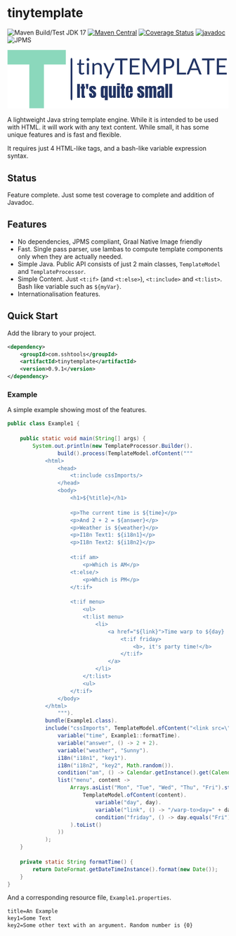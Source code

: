 # tinytemplate

![Maven Build/Test JDK 17](https://github.com/sshtools/tinytemplate/actions/workflows/maven.yml/badge.svg)
[![Maven Central](https://maven-badges.herokuapp.com/maven-central/com.sshtools/tinytemplate/badge.svg)](https://maven-badges.herokuapp.com/maven-central/com.sshtools/tinytemplate)
[![Coverage Status](https://coveralls.io/repos/github/sshtools/tinytemplate/badge.svg)](https://coveralls.io/github/sshtools/tinytemplate)
[![javadoc](https://javadoc.io/badge2/com.sshtools/tinytemplate/javadoc.svg)](https://javadoc.io/doc/com.sshtools/tinytemplate)
![JPMS](https://img.shields.io/badge/JPMS-com.sshtools.tinytemplate-purple) 


![TinyTemplate](src/main/web/logo-no-background.png)

A lightweight Java string template engine. While it is intended to be used with HTML. it 
will work with any text content. While small, it has some unique features and is fast and 
flexible.

It requires just 4 HTML-like tags, and a bash-like variable expression syntax.

## Status

Feature complete. Just some test coverage to complete and addition of Javadoc.

## Features

 * No dependencies, JPMS compliant, Graal Native Image friendly
 * Fast. Single pass parser, use lambas to compute template components only when
   they are actually needed.
 * Simple Java. Public API consists of just 2 main classes, `TemplateModel` and `TemplateProcessor`.
 * Simple Content. Just `<t:if>` (and `<t:else>`), `<t:include>` and `<t:list>`. Bash like variable such as `${myVar}`.
 * Internationalisation features.       

## Quick Start

Add the library to your project.

```xml
<dependency>
    <groupId>com.sshtools</groupId>
    <artifactId>tinytemplate</artifactId>
    <version>0.9.1</version>
</dependency>
```

### Example

A simple example showing most of the features.

```java
public class Example1 {

    public static void main(String[] args) {
        System.out.println(new TemplateProcessor.Builder().
                build().process(TemplateModel.ofContent("""
            <html>
                <head>
                    <t:include cssImports/>
                </head>
                <body>
                    <h1>${%title}</h1>
                    
                    <p>The current time is ${time}</p>
                    <p>And 2 + 2 = ${answer}</p>
                    <p>Weather is ${weather}</p>
                    <p>I18n Text1: ${i18n1}</p>
                    <p>I18n Text2: ${i18n2}</p>
                    
                    <t:if am>
                        <p>Which is AM</p>
                    <t:else/>
                        <p>Which is PM</p>
                    </t:if>
                    
                    <t:if menu>
                        <ul>
                        <t:list menu>
                            <li>
                                <a href="${link}">Time warp to ${day}
                                    <t:if friday>
                                        <b>, it's party time!</b>
                                    </t:if>
                                </a>
                            </li>
                        </t:list>
                        <ul> 
                    </t:if>
                </body>
            </html>
                """).
            bundle(Example1.class).
            include("cssImports", TemplateModel.ofContent("<link src=\"styles.css\"/>")).
                variable("time", Example1::formatTime).
                variable("answer", () -> 2 + 2).
                variable("weather", "Sunny").
                i18n("i18n1", "key1").
                i18n("i18n2", "key2", Math.random()).
                condition("am", () -> Calendar.getInstance().get(Calendar.HOUR_OF_DAY) > 11).
                list("menu", content -> 
                    Arrays.asList("Mon", "Tue", "Wed", "Thu", "Fri").stream().map(day -> 
                        TemplateModel.ofContent(content).
                            variable("day", day).
                            variable("link", () -> "/warp-to>day=" + day).
                            condition("friday", () -> day.equals("Fri"))
                    ).toList()
                ))
            );
    }
    
    private static String formatTime() {
        return DateFormat.getDateTimeInstance().format(new Date());
    }
}

```

And a corresponding resource file, `Example1.properties`.

```
title=An Example
key1=Some Text
key2=Some other text with an argument. Random number is {0}
```

 

